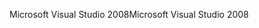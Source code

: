 <span data-ttu-id="6b2e9-101">Microsoft Visual Studio 2008</span><span class="sxs-lookup"><span data-stu-id="6b2e9-101">Microsoft Visual Studio 2008</span></span>